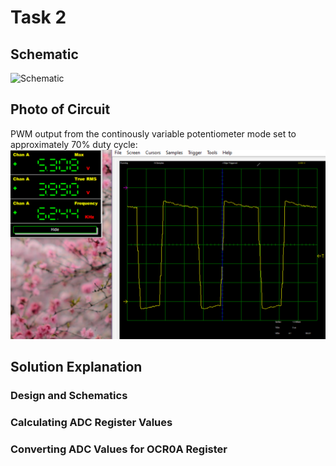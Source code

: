 # Task 2
## Schematic
![Schematic](schematic.jpg)
## Photo of Circuit
PWM output from the continously variable potentiometer mode set to approximately 70% duty cycle:
![PWM output](continuous-oscilloscope.jpg)
## Solution Explanation
### Design and Schematics
### Calculating ADC Register Values
### Converting ADC Values for OCR0A Register

